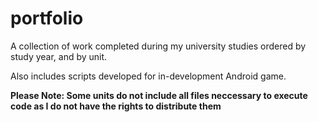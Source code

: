 # portfolio
A collection of work completed during my university studies ordered by study year, and by unit.

Also includes scripts developed for in-development Android game.

<b>Please Note: Some units do not include all files neccessary to execute code as I do not have the rights to distribute them</b>
